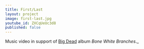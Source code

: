 ```yaml
---
title: First/Last
layout: project
image: first-last.jpg
youtube_id: ZXCqUeUc3d8
published: false
---
```


Music video in support of [Big Dead][] album _Bone White Branches_._

[big dead]: https://bigdead.bandcamp.com
